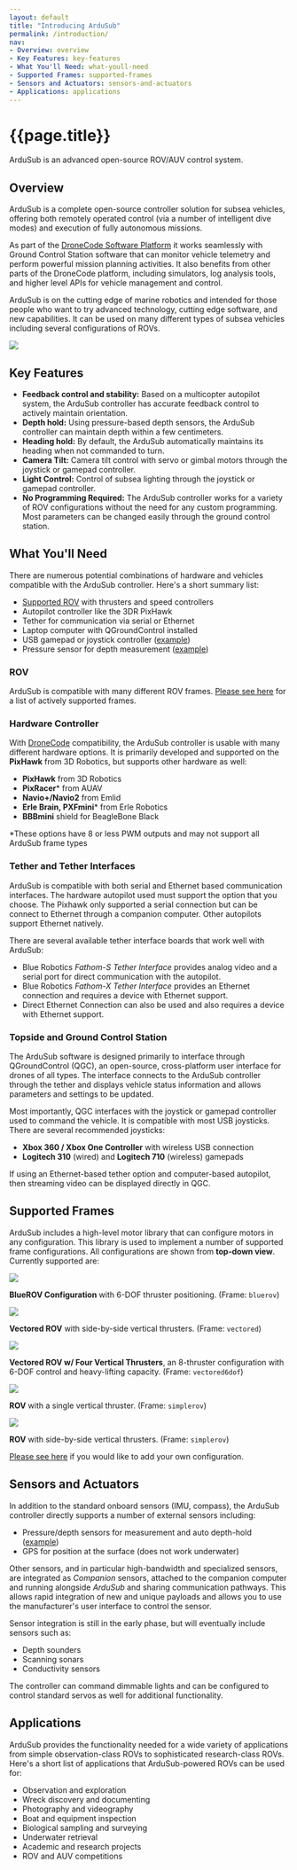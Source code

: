 ```yaml
---
layout: default
title: "Introducing ArduSub"
permalink: /introduction/
nav:
- Overview: overview
- Key Features: key-features
- What You'll Need: what-youll-need
- Supported Frames: supported-frames
- Sensors and Actuators: sensors-and-actuators
- Applications: applications
---
```


# {{page.title}}

ArduSub is an advanced open-source ROV/AUV control system.

## Overview

ArduSub is a complete open-source controller solution for subsea vehicles, offering both remotely operated control (via a number of intelligent dive modes) and execution of fully autonomous missions.

As part of the [DroneCode Software Platform](https://www.dronecode.org/dronecode-software-platform) it works seamlessly with Ground Control Station software that can monitor vehicle telemetry and perform powerful mission planning activities. It also benefits from other parts of the DroneCode platform, including simulators, log analysis tools, and higher level APIs for vehicle management and control.

ArduSub is on the cutting edge of marine robotics and intended for those people who want to try advanced technology, cutting edge software, and new capabilities. It can be used on many different types of subsea vehicles including several configurations of ROVs.

<img src="/images/ardusub-overview-diagram.png" class="img-responsive" />

## Key Features

- **Feedback control and stability:** Based on a multicopter autopilot system, the ArduSub controller has accurate feedback control to actively maintain orientation.
- **Depth hold:** Using pressure-based depth sensors, the ArduSub controller can maintain depth within a few centimeters.
- **Heading hold:** By default, the ArduSub automatically maintains its heading when not commanded to turn.
- **Camera Tilt:** Camera tilt control with servo or gimbal motors through the joystick or gamepad controller.
- **Light Control:** Control of subsea lighting through the joystick or gamepad controller.
- **No Programming Required:** The ArduSub controller works for a variety of ROV configurations without the need for any custom programming. Most parameters can be changed easily through the ground control station.

## What You'll Need

There are numerous potential combinations of hardware and vehicles compatible with the ArduSub controller. Here's a short summary list:

- [Supported ROV](#supported-frames) with thrusters and speed controllers
- Autopilot controller like the 3DR PixHawk
- Tether for communication via serial or Ethernet
- Laptop computer with QGroundControl installed
- USB gamepad or joystick controller ([example](http://www.amazon.com/Logitech-940-000110-Gamepad-F310/dp/B003VAHYQY))
- Pressure sensor for depth measurement ([example](https://www.bluerobotics.com/store/electronics/bar30-sensor-r1/))

### ROV

ArduSub is compatible with many different ROV frames. [Please see here](#supported-frames) for a list of actively supported frames.

### Hardware Controller

With [DroneCode](http://dronecode.org) compatibility, the ArduSub controller is usable with many different hardware options. It is primarily developed and supported on the **PixHawk** from 3D Robotics, but supports other hardware as well:

- **PixHawk** from 3D Robotics
- **PixRacer*** from AUAV
- **Navio+/Navio2** from Emlid
- **Erle Brain, PXFmini*** from Erle Robotics
- **BBBmini** shield for BeagleBone Black

*These options have 8 or less PWM outputs and may not support all ArduSub frame types

### Tether and Tether Interfaces

ArduSub is compatible with both serial and Ethernet based communication interfaces. The hardware autopilot used must support the option that you choose. The Pixhawk only supported a serial connection but can be connect to Ethernet through a companion computer. Other autopilots support Ethernet natively.

There are several available tether interface boards that work well with ArduSub:

* Blue Robotics *Fathom-S Tether Interface* provides analog video and a serial port for direct communication with the autopilot.
* Blue Robotics *Fathom-X Tether Interface* provides an Ethernet connection and requires a device with Ethernet support. 
* Direct Ethernet Connection can also be used and also requires a device with Ethernet support.

### Topside and Ground Control Station

The ArduSub software is designed primarily to interface through QGroundControl (QGC), an open-source, cross-platform user interface for drones of all types. The interface connects to the ArduSub controller through the tether and displays vehicle status information and allows parameters and settings to be updated.

Most importantly, QGC interfaces with the joystick or gamepad controller used to command the vehicle. It is compatible with most USB joysticks. There are several recommended joysticks:

- **Xbox 360 / Xbox One Controller** with wireless USB connection
- **Logitech 310** (wired) and **Logitech 710** (wireless) gamepads

If using an Ethernet-based tether option and computer-based autopilot, then streaming video can be displayed directly in QGC.

## Supported Frames

ArduSub includes a high-level motor library that can configure motors in any configuration. This library is used to implement a number of supported frame configurations. All configurations are shown from **top-down view**. Currently supported are:

<div class="row">
	<div class="col-md-4">
		<img src="/images/bluerov-frame.png" class="img-responsive img-center" style="max-height:250px;">
		<p class="text-center"><strong>BlueROV Configuration</strong> with 6-DOF thruster positioning. (Frame: <code>bluerov</code>)</p>
	</div>
	<div class="col-md-4">
		<img src="/images/vectored-frame.png" class="img-responsive img-center" style="max-height:250px;">
		<p class="text-center"><strong>Vectored ROV</strong> with side-by-side vertical thrusters. (Frame: <code>vectored</code>)</p>
	</div>
	<div class="col-md-4">
		<img src="/images/vectored6dof-frame.png" class="img-responsive img-center" style="max-height:250px;">
		<p class="text-center"><strong>Vectored ROV w/ Four Vertical Thrusters</strong>, an 8-thruster configuration with 6-DOF control and heavy-lifting capacity. (Frame: <code>vectored6dof</code>)</p>
	</div>	
</div>

<div class="row">
	<div class="col-md-4">
		<img src="/images/simplerov-3.png" class="img-responsive img-center" style="max-height:250px;">
		<p class="text-center"><strong>ROV</strong> with a single vertical thruster. (Frame: <code>simplerov</code>)</p>
	</div>
	<div class="col-md-4">
		<img src="/images/simplerov-4.png" class="img-responsive img-center" style="max-height:250px;">
		<p class="text-center"><strong>ROV</strong> with side-by-side vertical thrusters. (Frame: <code>simplerov</code>)</p>
	</div>
</div>

[Please see here](/developers/#making-a-custom-configuration) if you would like to add your own configuration.

## Sensors and Actuators

In addition to the standard onboard sensors (IMU, compass), the ArduSub controller directly supports a number of external sensors including:

- Pressure/depth sensors for measurement and auto depth-hold ([example](https://www.bluerobotics.com/store/electronics/bar30-sensor-r1/))
- GPS for position at the surface (does not work underwater)

Other sensors, and in particular high-bandwidth and specialized sensors, are integrated as *Companion* sensors, attached to the companion computer and running alongside *ArduSub* and sharing communication pathways. This allows rapid integration of new and unique payloads and allows you to use the manufacturer's user interface to control the sensor.

Sensor integration is still in the early phase, but will eventually include sensors such as:

- Depth sounders
- Scanning sonars
- Conductivity sensors

The controller can command dimmable lights and can be configured to control standard servos as well for additional functionality.

## Applications

ArduSub provides the functionality needed for a wide variety of applications from simple observation-class ROVs to sophisticated research-class ROVs. Here's a short list of applications that ArduSub-powered ROVs can be used for:

- Observation and exploration
- Wreck discovery and documenting
- Photography and videography
- Boat and equipment inspection
- Biological sampling and surveying
- Underwater retrieval
- Academic and research projects
- ROV and AUV competitions